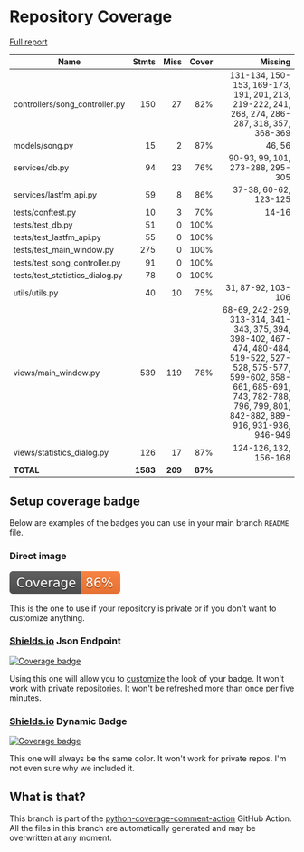 # Repository Coverage

[Full report](https://htmlpreview.github.io/?https://github.com/stephendwillson/Guitar-Parts/blob/python-coverage-comment-action-data/htmlcov/index.html)

| Name                              |    Stmts |     Miss |   Cover |   Missing |
|---------------------------------- | -------: | -------: | ------: | --------: |
| controllers/song\_controller.py   |      150 |       27 |     82% |131-134, 150-153, 169-173, 191, 201, 213, 219-222, 241, 268, 274, 286-287, 318, 357, 368-369 |
| models/song.py                    |       15 |        2 |     87% |    46, 56 |
| services/db.py                    |       94 |       23 |     76% |90-93, 99, 101, 273-288, 295-305 |
| services/lastfm\_api.py           |       59 |        8 |     86% |37-38, 60-62, 123-125 |
| tests/conftest.py                 |       10 |        3 |     70% |     14-16 |
| tests/test\_db.py                 |       51 |        0 |    100% |           |
| tests/test\_lastfm\_api.py        |       55 |        0 |    100% |           |
| tests/test\_main\_window.py       |      275 |        0 |    100% |           |
| tests/test\_song\_controller.py   |       91 |        0 |    100% |           |
| tests/test\_statistics\_dialog.py |       78 |        0 |    100% |           |
| utils/utils.py                    |       40 |       10 |     75% |31, 87-92, 103-106 |
| views/main\_window.py             |      539 |      119 |     78% |68-69, 242-259, 313-314, 341-343, 375, 394, 398-402, 467-474, 480-484, 519-522, 527-528, 575-577, 599-602, 658-661, 685-691, 743, 782-788, 796, 799, 801, 842-882, 889-916, 931-936, 946-949 |
| views/statistics\_dialog.py       |      126 |       17 |     87% |124-126, 132, 156-168 |
|                         **TOTAL** | **1583** |  **209** | **87%** |           |


## Setup coverage badge

Below are examples of the badges you can use in your main branch `README` file.

### Direct image

[![Coverage badge](https://raw.githubusercontent.com/stephendwillson/Guitar-Parts/python-coverage-comment-action-data/badge.svg)](https://htmlpreview.github.io/?https://github.com/stephendwillson/Guitar-Parts/blob/python-coverage-comment-action-data/htmlcov/index.html)

This is the one to use if your repository is private or if you don't want to customize anything.

### [Shields.io](https://shields.io) Json Endpoint

[![Coverage badge](https://img.shields.io/endpoint?url=https://raw.githubusercontent.com/stephendwillson/Guitar-Parts/python-coverage-comment-action-data/endpoint.json)](https://htmlpreview.github.io/?https://github.com/stephendwillson/Guitar-Parts/blob/python-coverage-comment-action-data/htmlcov/index.html)

Using this one will allow you to [customize](https://shields.io/endpoint) the look of your badge.
It won't work with private repositories. It won't be refreshed more than once per five minutes.

### [Shields.io](https://shields.io) Dynamic Badge

[![Coverage badge](https://img.shields.io/badge/dynamic/json?color=brightgreen&label=coverage&query=%24.message&url=https%3A%2F%2Fraw.githubusercontent.com%2Fstephendwillson%2FGuitar-Parts%2Fpython-coverage-comment-action-data%2Fendpoint.json)](https://htmlpreview.github.io/?https://github.com/stephendwillson/Guitar-Parts/blob/python-coverage-comment-action-data/htmlcov/index.html)

This one will always be the same color. It won't work for private repos. I'm not even sure why we included it.

## What is that?

This branch is part of the
[python-coverage-comment-action](https://github.com/marketplace/actions/python-coverage-comment)
GitHub Action. All the files in this branch are automatically generated and may be
overwritten at any moment.